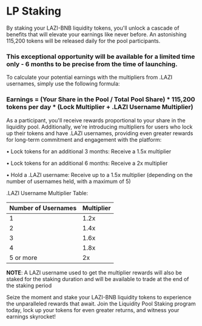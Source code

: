 # LP Staking

By staking your LAZI-BNB liquidity tokens, you'll unlock a cascade of benefits that will elevate your earnings like never before. An astonishing 115,200 tokens will be released daily for the pool participants.&#x20;

### This exceptional opportunity will be available for a limited time only - 6 months to be precise from the time of launching.

To calculate your potential earnings with the multipliers from .LAZI usernames, simply use the following formula:

### Earnings = (Your Share in the Pool / Total Pool Share) \* 115,200 tokens per day \* (Lock Multiplier + .LAZI Username Multiplier)



As a participant, you'll receive rewards proportional to your share in the liquidity pool. Additionally, we're introducing multipliers for users who lock up their tokens and have .LAZI usernames, providing even greater rewards for long-term commitment and engagement with the platform:

• Lock tokens for an additional 3 months: Receive a 1.5x multiplier&#x20;

• Lock tokens for an additional 6 months: Receive a 2x multiplier&#x20;

• Hold a .LAZI username: Receive up to a 1.5x multiplier (depending on the number of usernames held, with a maximum of 5)



.LAZI Username Multiplier Table:

| Number of Usernames | Multiplier |
| ------------------- | ---------- |
| 1                   | 1.2x       |
| 2                   | 1.4x       |
| 3                   | 1.6x       |
| 4                   | 1.8x       |
| 5 or more           | 2x         |



**NOTE**: A LAZI username used to get the multiplier rewards will also be staked for the staking duration and will be available to trade at the end of the staking period

Seize the moment and stake your LAZI-BNB liquidity tokens to experience the unparalleled rewards that await. Join the Liquidity Pool Staking program today, lock up your tokens for even greater returns, and witness your earnings skyrocket!
